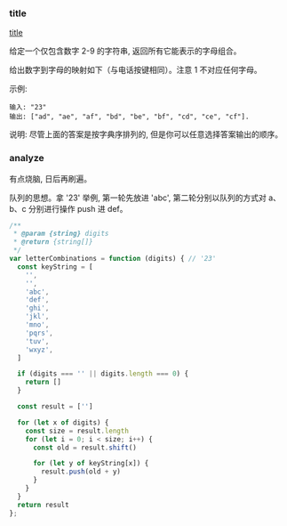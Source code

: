 ### title

[title](https://leetcode-cn.com/problems/letter-combinations-of-a-phone-number/description/)

给定一个仅包含数字 2-9 的字符串, 返回所有它能表示的字母组合。

给出数字到字母的映射如下（与电话按键相同）。注意 1 不对应任何字母。

示例:

```
输入: "23"
输出: ["ad", "ae", "af", "bd", "be", "bf", "cd", "ce", "cf"].
```

说明:
尽管上面的答案是按字典序排列的, 但是你可以任意选择答案输出的顺序。

### analyze

有点烧脑, 日后再刷遍。

队列的思想。拿 '23' 举例, 第一轮先放进 'abc', 第二轮分别以队列的方式对 a、b、c 分别进行操作 push 进 def。

```js
/**
 * @param {string} digits
 * @return {string[]}
 */
var letterCombinations = function (digits) { // '23'
  const keyString = [
    '',
    '',
    'abc',
    'def',
    'ghi',
    'jkl',
    'mno',
    'pqrs',
    'tuv',
    'wxyz',
  ]

  if (digits === '' || digits.length === 0) {
    return []
  }

  const result = ['']

  for (let x of digits) {
    const size = result.length
    for (let i = 0; i < size; i++) {
      const old = result.shift()

      for (let y of keyString[x]) {
        result.push(old + y)
      }
    }
  }
  return result
};
```